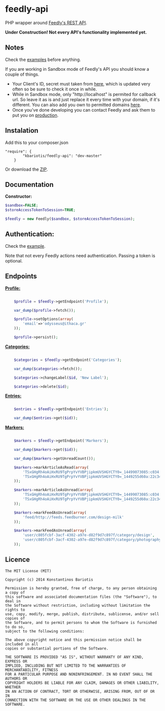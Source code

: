 feedly-api
=========
PHP wrapper around [Feedly's REST API](http://developer.feedly.com/).

**Under Construction! Not every API's functionality implemented yet.**


Notes
-----
Check the [examples](https://github.com/stakisko/feedly-api/blob/master/example) before anything.

If you are working in Sandbox mode of Feedly's API you should know a couple of things.

* Your Client's ID, secret must taken from [here](https://groups.google.com/forum/#!topic/feedly-cloud/a_cGSAzv8bY), which is updated very often so be sure to check it once in while.
* While in Sandbox mode, only "http://localhost" is permited for callback url. So leave it as is and just replace it every time with your domain, if it's different. You can also add you own to permitted domains [here](https://groups.google.com/forum/#!topic/feedly-cloud/vSo0DuShvDg/discussion).
* Once you've done developing you can contact Feedly and ask them to put you on [production](http://developer.feedly.com/v3/sandbox/).


Instalation
-----------
Add this to your composer.json
```
"require": {
        "kbariotis/feedly-api": "dev-master"
    }
```

Or download the [ZIP](https://github.com/stakisko/feedly-api/archive/master.zip).

Documentation
-------------

**Constructor:**

```php
$sandbox=FALSE;
$storeAccessTokenToSession=TRUE;

$feedly = new Feedly($sandbox, $storeAccessTokenToSession);
```

Authentication:
--------------

Check the [example](https://github.com/stakisko/feedly-api/blob/master/example/authentication.php).

Note that not every Feedly actions need authentication. Passing a token is optional.

Endpoints
-------------

[**Profile:**](http://developers.feedly.com/v3/profile/)

```php

    $profile = $feedly->getEndpoint('Profile');

    var_dump($profile->fetch());

    $profile->setOptions(array(
        'email'=>'odysseus@ithaca.gr'
    ));

    $profile->persist();
```

[**Categories:**](http://developers.feedly.com/v3/categories/)

```php

    $categories = $feedly->getEndpoint('Categories');

    var_dump($categories->fetch());

    $categories->changeLabel($id, 'New Label');

    $categories->delete($id);
```

[**Entries:**](http://developers.feedly.com/v3/entries/)

```php

    $entries = $feedly->getEndpoint('Entries');

    var_dump($entries->get($id));

```

[**Markers:**](http://developers.feedly.com/v3/markers/)

```php

    $markers = $feedly->getEndpoint('Markers');

    var_dump($markers->get($id));

    var_dump($markers->getUnreadCount());

    $markers->markArticleAsRead(array(
        'TSxGHgRh4oAiHxRU9TgPrpYvYVBPjipkmUVSHGYCTY0=_14499073085:c034:d32dab1f',
        'TSxGHgRh4oAiHxRU9TgPrpYvYVBPjipkmUVSHGYCTY0=_1449255d60a:22c3491:9c6d71ab'
    ));

    $markers->markArticleAsUnread(array(
        'TSxGHgRh4oAiHxRU9TgPrpYvYVBPjipkmUVSHGYCTY0=_14499073085:c034:d32dab1f',
        'TSxGHgRh4oAiHxRU9TgPrpYvYVBPjipkmUVSHGYCTY0=_1449255d60a:22c3491:9c6d71ab'
    ));

    $markers->markFeedAsUnread(array(
        'feed/http://feeds.feedburner.com/design-milk'
    ));

    $markers->markFeedAsUnread(array(
        'user/c805fcbf-3acf-4302-a97e-d82f9d7c897f/category/design',
        'user/c805fcbf-3acf-4302-a97e-d82f9d7c897f/category/photography'
    ));

```

Licence
--------------------
```
The MIT License (MIT)

Copyright (c) 2014 Konstantinos Bariotis

Permission is hereby granted, free of charge, to any person obtaining a copy of
this software and associated documentation files (the "Software"), to deal in
the Software without restriction, including without limitation the rights to
use, copy, modify, merge, publish, distribute, sublicense, and/or sell copies of
the Software, and to permit persons to whom the Software is furnished to do so,
subject to the following conditions:

The above copyright notice and this permission notice shall be included in all
copies or substantial portions of the Software.

THE SOFTWARE IS PROVIDED "AS IS", WITHOUT WARRANTY OF ANY KIND, EXPRESS OR
IMPLIED, INCLUDING BUT NOT LIMITED TO THE WARRANTIES OF MERCHANTABILITY, FITNESS
FOR A PARTICULAR PURPOSE AND NONINFRINGEMENT. IN NO EVENT SHALL THE AUTHORS OR
COPYRIGHT HOLDERS BE LIABLE FOR ANY CLAIM, DAMAGES OR OTHER LIABILITY, WHETHER
IN AN ACTION OF CONTRACT, TORT OR OTHERWISE, ARISING FROM, OUT OF OR IN
CONNECTION WITH THE SOFTWARE OR THE USE OR OTHER DEALINGS IN THE SOFTWARE.
```
